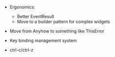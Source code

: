 - Ergonomics:
  - Better EventResult
  - Move to a builder pattern for complex widgets

- Move from Anyhow to something like ThisError
- Key binding management system
- ctrl-c/ctrl-z

